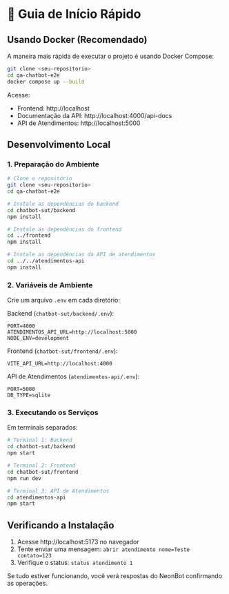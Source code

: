 # 🚀 Guia de Início Rápido

## Usando Docker (Recomendado)

A maneira mais rápida de executar o projeto é usando Docker Compose:

```bash
git clone <seu-repositorio>
cd qa-chatbot-e2e
docker compose up --build
```

Acesse:
- Frontend: http://localhost
- Documentação da API: http://localhost:4000/api-docs
- API de Atendimentos: http://localhost:5000

## Desenvolvimento Local

### 1. Preparação do Ambiente

```bash
# Clone o repositório
git clone <seu-repositorio>
cd qa-chatbot-e2e

# Instale as dependências do backend
cd chatbot-sut/backend
npm install

# Instale as dependências do frontend
cd ../frontend
npm install

# Instale as dependências da API de atendimentos
cd ../../atendimentos-api
npm install
```

### 2. Variáveis de Ambiente

Crie um arquivo `.env` em cada diretório:

Backend (`chatbot-sut/backend/.env`):
```env
PORT=4000
ATENDIMENTOS_API_URL=http://localhost:5000
NODE_ENV=development
```

Frontend (`chatbot-sut/frontend/.env`):
```env
VITE_API_URL=http://localhost:4000
```

API de Atendimentos (`atendimentos-api/.env`):
```env
PORT=5000
DB_TYPE=sqlite
```

### 3. Executando os Serviços

Em terminais separados:

```bash
# Terminal 1: Backend
cd chatbot-sut/backend
npm start

# Terminal 2: Frontend
cd chatbot-sut/frontend
npm run dev

# Terminal 3: API de Atendimentos
cd atendimentos-api
npm start
```

## Verificando a Instalação

1. Acesse http://localhost:5173 no navegador
2. Tente enviar uma mensagem: `abrir atendimento nome=Teste contato=123`
3. Verifique o status: `status atendimento 1`

Se tudo estiver funcionando, você verá respostas do NeonBot confirmando as operações.
